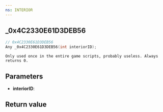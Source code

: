 ```yaml
---
ns: INTERIOR
---
```

## _0x4C2330E61D3DEB56

```c
// 0x4C2330E61D3DEB56
Any _0x4C2330E61D3DEB56(int interiorID);
```

```
Only used once in the entire game scripts, probably useless. Always returns 0.  
```

## Parameters
* **interiorID**: 

## Return value
